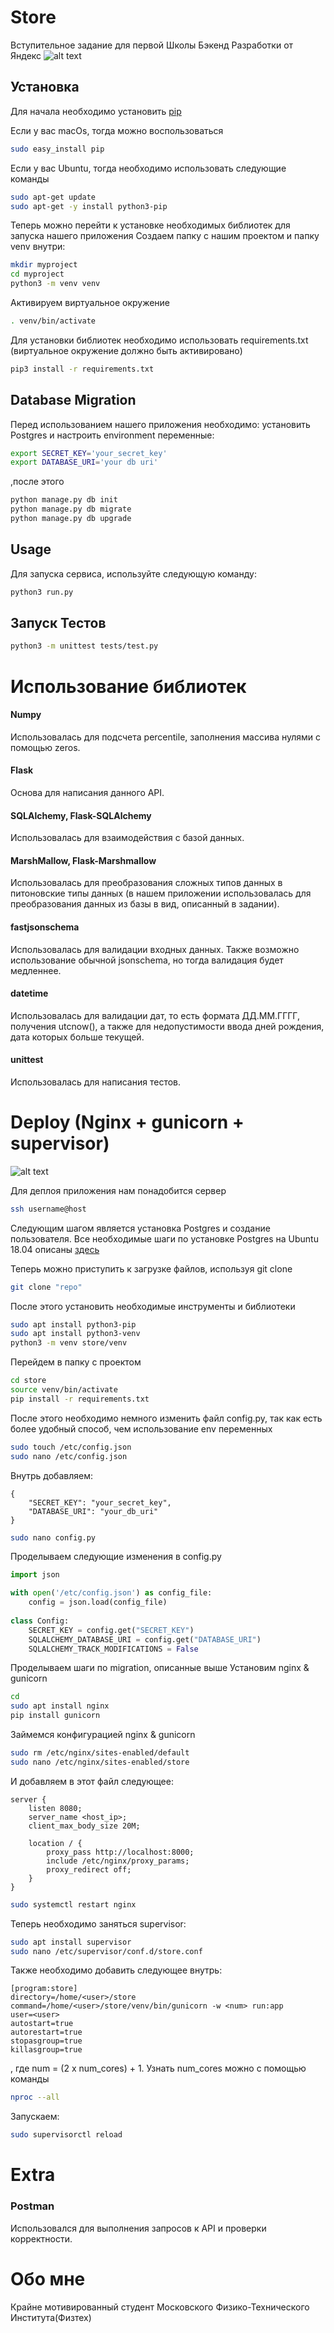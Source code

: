 # Store

Вступительное задание для первой Школы Бэкенд Разработки от Яндекс
![alt text](https://i0.wp.com/blog.fossasia.org/wp-content/uploads/2017/10/Screenshot_2.png?fit=692%2C250&ssl=1)

## Установка

Для начала необходимо установить [pip](https://pip.pypa.io/en/stable/)

Если у вас macOs, тогда можно воспользоваться
```bash
sudo easy_install pip
```

Если у вас Ubuntu, тогда необходимо использовать следующие команды
```bash
sudo apt-get update
sudo apt-get -y install python3-pip
```

Теперь можно перейти к установке необходимых библиотек для запуска нашего приложения
Создаем папку с нашим проектом и папку venv внутри:
```bash
mkdir myproject
cd myproject
python3 -m venv venv
```
Активируем виртуальное окружение
```bash
. venv/bin/activate
```
Для установки библиотек необходимо использовать requirements.txt (виртуальное окружение должно быть активировано)
```bash
pip3 install -r requirements.txt
```

## Database Migration
Перед использованием нашего приложения необходимо: установить Postgres и настроить environment переменные:
```bash
export SECRET_KEY='your_secret_key'
export DATABASE_URI='your db uri'
```

,после этого 
```bash
python manage.py db init
python manage.py db migrate
python manage.py db upgrade
```

## Usage
Для запуска сервиса, используйте следующую команду:
```bash
python3 run.py
```

## Запуск Тестов
```bash
python3 -m unittest tests/test.py
```

# Использование библиотек
#### Numpy
Использовалась для подсчета percentile, заполнения массива нулями с помощью zeros.
#### Flask
Основа для написания данного API. 
#### SQLAlchemy, Flask-SQLAlchemy
Использовалась для взаимодействия с базой данных.
#### MarshMallow, Flask-Marshmallow
Использовалась для преобразования сложных типов данных в питоновские типы данных (в нашем приложении использовалась для преобразования данных из базы в вид, описанный в задании).
#### fastjsonschema
Использовалась для валидации входных данных. Также возможно использование обычной jsonschema, но тогда валидация будет медленнее.
#### datetime
Использовалась для валидации дат, то есть формата ДД.ММ.ГГГГ, получения utcnow(), а также для недопустимости ввода дней рождения, дата которых больше текущей.
#### unittest
Использовалась для написания тестов.

# Deploy (Nginx + gunicorn + supervisor)
![alt text](https://miro.medium.com/proxy/1*nFxyDwJ2DEH1G5PMKPMj1g.png)

Для деплоя приложения нам понадобится сервер
```bash
ssh username@host
```
Следующим шагом является установка Postgres и создание пользователя. Все необходимые шаги по установке Postgres на Ubuntu 18.04 описаны [здесь](https://linuxize.com/post/how-to-install-postgresql-on-ubuntu-18-04/)

Теперь можно приступить к загрузке файлов, используя git clone
```bash
git clone "repo"
```
После этого установить необходимые инструменты и библиотеки
```bash
sudo apt install python3-pip
sudo apt install python3-venv
python3 -m venv store/venv
```
Перейдем в папку с проектом
```bash
cd store
source venv/bin/activate
pip install -r requirements.txt
```

После этого необходимо немного изменить файл config.py, так как есть более удобный способ, чем использование env переменных
```bash
sudo touch /etc/config.json
sudo nano /etc/config.json
```
Внутрь добавляем:
``` 
{
    "SECRET_KEY": "your_secret_key",
    "DATABASE_URI": "your_db_uri"
}
```

```bash
sudo nano config.py
```
Проделываем следующие изменения в config.py
```python
import json

with open('/etc/config.json') as config_file:
    config = json.load(config_file)
    
class Config:
    SECRET_KEY = config.get("SECRET_KEY")
    SQLALCHEMY_DATABASE_URI = config.get("DATABASE_URI")
    SQLALCHEMY_TRACK_MODIFICATIONS = False
```

Проделываем шаги по migration, описанные выше
Установим nginx & gunicorn
```bash
cd
sudo apt install nginx
pip install gunicorn
```
Займемся конфигурацией nginx & gunicorn
```bash
sudo rm /etc/nginx/sites-enabled/default
sudo nano /etc/nginx/sites-enabled/store
```
И добавляем в этот файл следующее:
``` 
server {
    listen 8080;
    server_name <host_ip>;
    client_max_body_size 20M;
    
    location / {
        proxy_pass http://localhost:8000;
        include /etc/nginx/proxy_params;
        proxy_redirect off;
    }
}
```

```bash
sudo systemctl restart nginx
```

Теперь необходимо заняться supervisor:
```bash
sudo apt install supervisor
sudo nano /etc/supervisor/conf.d/store.conf
```
Также необходимо добавить следующее внутрь:
``` 
[program:store]
directory=/home/<user>/store
command=/home/<user>/store/venv/bin/gunicorn -w <num> run:app
user=<user>
autostart=true
autorestart=true
stopasgroup=true
killasgroup=true
```
, где num = (2 x num_cores) + 1. Узнать num_cores можно с помощью команды
```bash
nproc --all
```

Запускаем:
```bash
sudo supervisorctl reload
```
# Extra
### Postman
Использовался для выполнения запросов к API и проверки корректности.

# Обо мне
Крайне мотивированный студент Московского Физико-Технического Института(Физтех)















